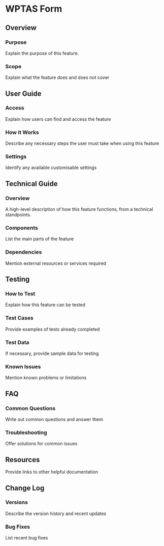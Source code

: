# WPTAS Form

## Overview

### Purpose
Explain the purpose of this feature.

### Scope
Explain what the feature does and does not cover

## User Guide

### Access
Explain how users can find and access the feature

### How it Works
Describe any necessary steps the user must take when using this feature

### Settings
Identify any available customisable settings

## Technical Guide

### Overview
A high-level description of how this feature functions, from a technical standpoints.

### Components
List the main parts of the feature

### Dependencies
Mention external resources or services required

## Testing
### How to Test
Explain how this feature can be tested

### Test Cases
Provide examples of tests already completed

### Test Data
If necessary, provide sample data for testing

### Known Issues
Mention known problems or limitations

## FAQ
### Common Questions
Write out common questions and answer them

### Troubleshooting
Offer solutions for common issues

## Resources
Provide links to other helpful documentation

## Change Log
### Versions
Describe the version history and recent updates

### Bug Fixes
List recent bug fixes